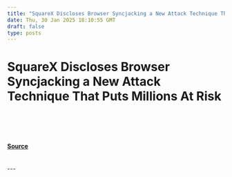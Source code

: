 ```yaml
---
title: "SquareX Discloses Browser Syncjacking a New Attack Technique That Puts Millions At Risk"
date: Thu, 30 Jan 2025 18:10:55 GMT
draft: false
type: posts
---
```

# SquareX Discloses Browser Syncjacking a New Attack Technique That Puts Millions At Risk

<br/>

<br/>

<br/>


#### [Source](https://hackernoon.com/squarex-discloses-browser-syncjacking-a-new-attack-technique-that-puts-millions-at-risk?source=rss)

<br/>
---

